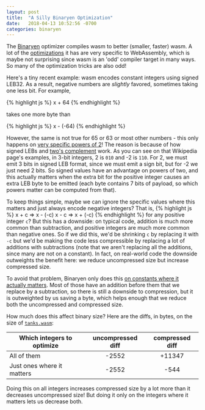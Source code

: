 ```yaml
---
layout: post
title:  "A Silly Binaryen Optimization"
date:   2018-04-13 10:52:56 -0700
categories: binaryen
---
```

The [Binaryen](https://github.com/WebAssembly/binaryen) optimizer compiles wasm to better (smaller, faster) wasm. A lot of the [optimizations](https://github.com/WebAssembly/binaryen/tree/master/src/passes) it has are very specific to WebAssembly, which is maybe not surprising since wasm is an 'odd' compiler target in many ways. So many of the optimization tricks are also odd!

Here's a tiny recent example: wasm encodes constant integers using signed LEB32. As a result, negative numbers are *slightly* favored, sometimes taking one less bit. For example,

{% highlight js %}
x + 64
{% endhighlight %}

takes one more byte than

{% highlight js %}
x - (-64)
{% endhighlight %}

However, the same is not true for 65 or 63 or most other numbers -  this only happens on [very specific powers of 2](https://github.com/WebAssembly/binaryen/blob/master/src/passes/OptimizeInstructions.cpp#L1143)! The reason is because of how signed LEBs and [two's complement](https://en.wikipedia.org/wiki/Two%27s_complement) work. As you can see on that Wikipedia page's examples, in 3-bit integers, 2 is `010` and -2 is `110`. For 2, we must emit 3 bits in signed LEB format, since we must emit a sign bit, but for -2 we just need 2 bits. So signed values have an advantage on powers of two, and this actually matters when the extra bit for the positive integer causes an extra LEB byte to be emitted (each byte contains 7 bits of payload, so which powers matter can be computed from that).

To keep things simple, maybe we can ignore the specific values where this matters and just always encode negative integers? That is,
{% highlight js %}
x + c  =>  x - (-c)
x - c  =>  x + (-c)
{% endhighlight %}
for any positive integer `c`? But this has a downside: on typical code, addition is much more common than subtraction, and positive integers are much more common than negative ones. So if we did this, we'd be shrinking `c` by replacing it with `-c` but we'd be making the code less compressible by replacing a lot of additions with subtractions (note that we aren't replacing all the additions, since many are not on a constant). In fact, on real-world code the downside outweights the benefit here: we reduce uncompressed size but increase compressed size.

To avoid that problem, Binaryen only does this [on constants where it actually matters](https://github.com/WebAssembly/binaryen/blob/master/src/passes/OptimizeInstructions.cpp#L1143). Most of those have an addition before them that we replace by a subtraction, so there is still a downside to compression, but it is outweighted by us saving a byte, which helps enough that we reduce both the uncompressed and compressed size.

How much does this affect binary size? Here are the diffs, in bytes, on the size of [`tanks.wasm`](http://webassembly.org/demo/):

| Which integers to optimize | uncompressed diff | compressed diff      |
|----------------------------|:------------:|:---------------:|
| All of them                |       -2552  |    +11347       |
| Just ones where it matters |       -2552  |      -544       |

Doing this on all integers increases compressed size by a lot more than it decreases uncompressed size! But doing it only on the integers where it matters lets us decrease both.

